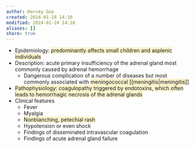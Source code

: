 ```yaml
---
author: Harvey Guo
created: 2024-01-24 14:16
modified: 2024-01-24 14:16
aliases: []
share: true
---
```

- Epidemiology: <span style="background:rgba(240, 200, 0, 0.2)">predominantly affects small children and asplenic individuals</span>
- Description: acute primary insufficiency of the adrenal gland most commonly caused by adrenal hemorrhage
	- Dangerous complication of a number of diseases but most commonly associated with <span style="background:rgba(240, 200, 0, 0.2)">meningococcal [[meningitis|meningitis]]</span>
- <span style="background:rgba(240, 200, 0, 0.2)">Pathophysiology: coagulopathy triggered by endotoxins, which often leads to hemorrhagic necrosis of the adrenal glands</span>
- Clinical features
	- Fever
	- Myalgia
	- <span style="background:rgba(240, 200, 0, 0.2)">Nonblanching, petechial rash</span>
	- Hypotension or even shock
	- Findings of disseminated intravascular coagulation
	- Findings of acute adrenal gland failure


